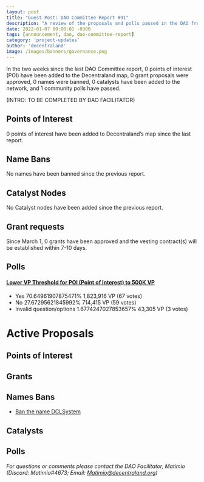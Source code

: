 ```yaml
---
layout: post
title: "Guest Post: DAO Committee Report #91"
description: "A review of the proposals and polls passed in the DAO from March 1 through March 15".
date: 2022-01-07 00:00:01 -0300
tags: [announcement, dao, dao-committee-report]
category: 'project-updates'
author: 'decentraland'
image: /images/banners/governance.png
---
```


In the two weeks since the last DAO Committee report, 0 points of interest (POI) have been added to the Decentraland map, 0 grant proposals were approved, 0 names were banned, 0 catalysts have been added to the network, and 1 community polls have passed.

(INTRO: TO BE COMPLETED BY DAO FACILITATOR)

## Points of Interest
0 points of interest have been added to Decentraland’s map since the last report.


## Name Bans

No names have been banned since the previous report.

## Catalyst Nodes
No Catalyst nodes have been added since the previous report.


## Grant requests
Since March 1, 0 grants have been approved and the vesting contract(s) will be established within 7-10 days.


## Polls

#### [ Lower VP Threshold for POI (Point of Interest) to 500K VP](https://governance.decentraland.org/proposal/?id=4ec6f09a-d121-47cf-bd8f-b9c05e350161)

* Yes 70.64961907875471% 1,823,916 VP (67 votes)
* No  27.67295621845992% 714,415 VP (59 votes)
* Invalid question/options 1.6774247027853657% 43,305 VP (3 votes)



# Active Proposals

## Points of Interest


## Grants


## Names Bans

* [Ban the name DCLSystem](https://governance.decentraland.org/proposal/?id=6ec2f14e-e85a-48ac-ad31-92e5fb7f1b27)

## Catalysts


## Polls


*For questions or comments please contact the DAO Facilitator, Matimio (Discord: Matimio#4673; Email: [Matimio@decentraland.org](mailto:Matimio@decentraland.org))*